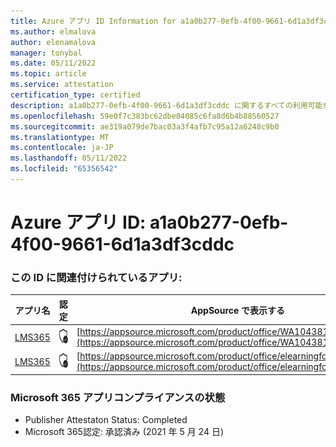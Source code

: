 ```yaml
---
title: Azure アプリ ID Information for a1a0b277-0efb-4f00-9661-6d1a3df3cddc
ms.author: elmalova
author: elenamalova
manager: tonybal
ms.date: 05/11/2022
ms.topic: article
ms.service: attestation
certification_type: certified
description: a1a0b277-0efb-4f00-9661-6d1a3df3cddc に関するすべての利用可能なセキュリティとコンプライアンス情報。
ms.openlocfilehash: 59e0f7c383bc62dbe04085c6fa8d6b4b88560527
ms.sourcegitcommit: ae319a079de7bac03a3f4afb7c95a12a6248c9b0
ms.translationtype: MT
ms.contentlocale: ja-JP
ms.lasthandoff: 05/11/2022
ms.locfileid: "65356542"
---
```

# <a name="azure-app-id-a1a0b277-0efb-4f00-9661-6d1a3df3cddc"></a>Azure アプリ ID: a1a0b277-0efb-4f00-9661-6d1a3df3cddc


### <a name="apps-associated-with-this-id"></a>この ID に関連付けられているアプリ:
| **アプリ名** | **認定** | **AppSource で表示する** |
|--------------|---------------|-----------------------|
| [LMS365](../forward/WA104381467.md) | <img alt="Certified application badge" src="../media/certified-badge.png" height="25" width="25" /> | [https://appsource.microsoft.com/product/office/WA104381467](https://appsource.microsoft.com/product/office/WA104381467) |
| [LMS365](../forward/elearningforce.lms365_spfx.md) | <img alt="Certified application badge" src="../media/certified-badge.png" height="25" width="25" /> | [https://appsource.microsoft.com/product/office/elearningforce.lms365_spfx](https://appsource.microsoft.com/product/office/elearningforce.lms365_spfx) |

### <a name="microsoft-365-app-compliance-status"></a>Microsoft 365 アプリコンプライアンスの状態
- Publisher Attestaton Status: Completed
- Microsoft 365認定: 承認済み (2021 年 5 月 24 日)

